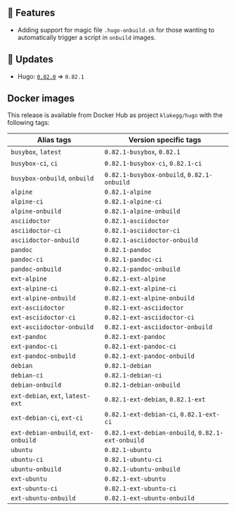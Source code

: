 ## :tada: Features

* Adding support for magic file `.hugo-onbuild.sh` for those wanting to automatically trigger a script in `onbuild` images.


## :heartbeat: Updates

* Hugo: [`0.82.0`](https://github.com/klakegg/docker-hugo/releases/tag/0.82.0) => `0.82.1`


## Docker images

This release is available from Docker Hub as project `klakegg/hugo` with the following tags:

| Alias tags                   | Version specific tags                      |
| ---------------------------- | ------------------------------------------ |
| `busybox`, `latest`          | `0.82.1-busybox`, `0.82.1`                     |
| `busybox-ci`, `ci`           | `0.82.1-busybox-ci`, `0.82.1-ci`               |
| `busybox-onbuild`, `onbuild` | `0.82.1-busybox-onbuild`, `0.82.1-onbuild`     |
| `alpine`                     | `0.82.1-alpine`                              |
| `alpine-ci`                  | `0.82.1-alpine-ci`                           |
| `alpine-onbuild`             | `0.82.1-alpine-onbuild`                      |
| `asciidoctor`                | `0.82.1-asciidoctor`                         |
| `asciidoctor-ci`             | `0.82.1-asciidoctor-ci`                      |
| `asciidoctor-onbuild`        | `0.82.1-asciidoctor-onbuild`                 |
| `pandoc`                     | `0.82.1-pandoc`                              |
| `pandoc-ci`                  | `0.82.1-pandoc-ci`                           |
| `pandoc-onbuild`             | `0.82.1-pandoc-onbuild`                      |
| `ext-alpine`                 | `0.82.1-ext-alpine`                          |
| `ext-alpine-ci`              | `0.82.1-ext-alpine-ci`                       |
| `ext-alpine-onbuild`         | `0.82.1-ext-alpine-onbuild`                  |
| `ext-asciidoctor`            | `0.82.1-ext-asciidoctor`                     |
| `ext-asciidoctor-ci`         | `0.82.1-ext-asciidoctor-ci`                  |
| `ext-asciidoctor-onbuild`    | `0.82.1-ext-asciidoctor-onbuild`             |
| `ext-pandoc`                 | `0.82.1-ext-pandoc`                          |
| `ext-pandoc-ci`              | `0.82.1-ext-pandoc-ci`                       |
| `ext-pandoc-onbuild`         | `0.82.1-ext-pandoc-onbuild`                  |
| `debian`                     | `0.82.1-debian`                              |
| `debian-ci`                  | `0.82.1-debian-ci`                           |
| `debian-onbuild`             | `0.82.1-debian-onbuild`                      |
| `ext-debian`, `ext`, `latest-ext` | `0.82.1-ext-debian`, `0.82.1-ext`         |
| `ext-debian-ci`, `ext-ci`    | `0.82.1-ext-debian-ci`, `0.82.1-ext-ci`        |
| `ext-debian-onbuild`, `ext-onbuild` | `0.82.1-ext-debian-onbuild`, `0.82.1-ext-onbuild` |
| `ubuntu`                     | `0.82.1-ubuntu`                            |
| `ubuntu-ci`                  | `0.82.1-ubuntu-ci`                         |
| `ubuntu-onbuild`             | `0.82.1-ubuntu-onbuild`                    |
| `ext-ubuntu`                 | `0.82.1-ext-ubuntu`                        |
| `ext-ubuntu-ci`              | `0.82.1-ext-ubuntu-ci`                     |
| `ext-ubuntu-onbuild`         | `0.82.1-ext-ubuntu-onbuild`                |
